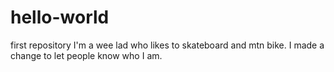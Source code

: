 # hello-world
first repository
I'm a wee lad who likes to skateboard and mtn bike.
I made a change to let people know who I am.
